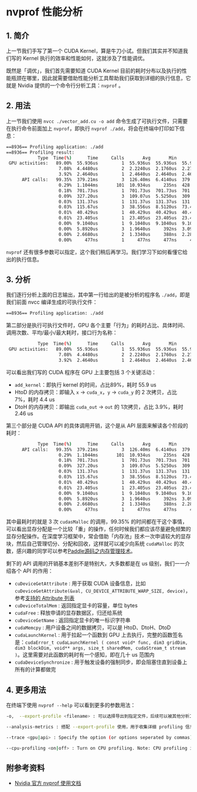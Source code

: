 # nvprof 性能分析

## 1. 简介

上一节我们手写了第一个 CUDA Kernel，算是牛刀小试。但我们其实并不知道我们写的 Kernel 执行的效率和性能如何，这就涉及了性能调优。

既然是「调优」，我们首先需要知道 CUDA Kernel 目前的耗时分布以及执行的性能瓶颈在哪里，因此就需要借助性能分析工具帮助我们获取到详细的执行信息，它就是 Nvidia 提供的一个命令行分析工具：`nvprof` 。

## 2. 用法

上一节我们使用 `nvcc ./vector_add.cu -o add` 命令生成了可执行文件，只需要在执行命令前面加上 `nvprof`，即执行 `nvprof ./add`，将会在终端中打印如下信息：

```bash
==8936== Profiling application: ./add
==8936== Profiling result:
            Type  Time(%)      Time     Calls       Avg       Min       Max  Name
 GPU activities:   89.00%  55.936us         1  55.936us  55.936us  55.936us  add_kernel(float*, float*, float*, int)
                    7.08%  4.4480us         2  2.2240us  2.1760us  2.2720us  [CUDA memcpy HtoD]
                    3.92%  2.4640us         1  2.4640us  2.4640us  2.4640us  [CUDA memcpy DtoH]
      API calls:   99.35%  379.21ms         3  126.40ms  6.4140us  379.20ms  cudaMalloc
                    0.29%  1.1044ms       101  10.934us     235ns  428.75us  cuDeviceGetAttribute
                    0.18%  701.73us         1  701.73us  701.73us  701.73us  cuDeviceTotalMem
                    0.09%  327.20us         3  109.07us  5.5250us  309.13us  cudaFree
                    0.03%  131.37us         1  131.37us  131.37us  131.37us  cuDeviceGetName
                    0.03%  115.67us         3  38.556us  8.5120us  73.420us  cudaMemcpy
                    0.01%  40.429us         1  40.429us  40.429us  40.429us  cudaLaunchKernel
                    0.01%  23.405us         1  23.405us  23.405us  23.405us  cudaDeviceSynchronize
                    0.00%  9.1040us         1  9.1040us  9.1040us  9.1040us  cuDeviceGetPCIBusId
                    0.00%  5.8920us         3  1.9640us     392ns  3.0970us  cuDeviceGetCount
                    0.00%  2.6680us         2  1.3340us     388ns  2.2800us  cuDeviceGet
                    0.00%     477ns         1     477ns     477ns     477ns  cuDeviceGetUuid
```

`nvprof` 还有很多参数可以指定，这个我们稍后再学习。我们学习下如何看懂它给出的执行信息。

## 3. 分析

我们逐行分析上面的日志输出，其中第一行给出的是被分析的程序名 `./add`，即是我们前面 nvcc 编译生成的可执行文件：
```bash
==8936== Profiling application: ./add
```

第二部分是执行可执行文件时，GPU 各个主要「行为」的耗时占比、具体时间、调用次数、平均/最小/最大耗时，接口行为名称：

```bash
            Type  Time(%)      Time     Calls       Avg       Min       Max  Name
 GPU activities:   89.00%  55.936us         1  55.936us  55.936us  55.936us  add_kernel(float*, float*, float*, int)
                    7.08%  4.4480us         2  2.2240us  2.1760us  2.2720us  [CUDA memcpy HtoD]
                    3.92%  2.4640us         1  2.4640us  2.4640us  2.4640us  [CUDA memcpy DtoH]
```

可以看出我们写的 CUDA 程序在 GPU 上主要包括 3 个关键活动：

+ `add_kernel`：即执行 kernel 的时间，占比89%，耗时 55.9 us
+ HtoD 的内存拷贝：即输入 `x` &rarr; `cuda_x`，`y` &rarr; `cuda_y` 的 2 次拷贝，占比 7%，耗时 4.4 us
+ DtoH 的内存拷贝：即输出 `cuda_out` &rarr; `out` 的 1次拷贝，占比 3.9%，耗时 2.46 us 


第三个部分是 CUDA API 的具体调用开销，这个是从 API 层面来解读各个阶段的耗时：

```bash
            Type  Time(%)      Time     Calls       Avg       Min       Max  Name
      API calls:   99.35%  379.21ms         3  126.40ms  6.4140us  379.20ms  cudaMalloc
                    0.29%  1.1044ms       101  10.934us     235ns  428.75us  cuDeviceGetAttribute
                    0.18%  701.73us         1  701.73us  701.73us  701.73us  cuDeviceTotalMem
                    0.09%  327.20us         3  109.07us  5.5250us  309.13us  cudaFree
                    0.03%  131.37us         1  131.37us  131.37us  131.37us  cuDeviceGetName
                    0.03%  115.67us         3  38.556us  8.5120us  73.420us  cudaMemcpy
                    0.01%  40.429us         1  40.429us  40.429us  40.429us  cudaLaunchKernel
                    0.01%  23.405us         1  23.405us  23.405us  23.405us  cudaDeviceSynchronize
                    0.00%  9.1040us         1  9.1040us  9.1040us  9.1040us  cuDeviceGetPCIBusId
                    0.00%  5.8920us         3  1.9640us     392ns  3.0970us  cuDeviceGetCount
                    0.00%  2.6680us         2  1.3340us     388ns  2.2800us  cuDeviceGet
                    0.00%     477ns         1     477ns     477ns     477ns  cuDeviceGetUuid
```

其中最耗时的就是 3 次 `cudasMalloc` 的调用，99.35% 的时间都在干这个事情，可以看出显存分配是一个比较「重」的操作，任何时候我们都应该尽量避免频繁的显存分配操作。在深度学习框架中，常会借助「内存池」技术一次申请较大的显存块，然后自己管理切分、分配和回收，这样就可以减少向系统 `cudaMalloc` 的次数，感兴趣的同学可以参考[Paddle源码之内存管理技术](https://www.cnblogs.com/CocoML/p/14105729.html)。

剩下的 API 调用的开销基本差别不是特别大，大多数都是在 us 级别，我们一一介绍各个 API 的作用：

+ `cuDeviceGetAttribute` : 用于获取 CUDA 设备信息，比如 `cuDeviceGetAttribute(&val, CU_DEVICE_ATTRIBUTE_WARP_SIZE, device)`，参考[支持的 Attribute 列表](https://docs.nvidia.com/cuda/cuda-driver-api/group__CUDA__DEVICE.html#group__CUDA__DEVICE_1g9c3e1414f0ad901d3278a4d6645fc266)
+ `cuDeviceTotalMem` : 返回指定显卡的容量，单位 bytes
+ `cudaFree` : 释放申请的显存数据区，归还给系统
+ `cuDeviceGetName` : 返回指定显卡的唯一标识字符串
+ `cudaMemcpy` : 用户设备之间的数据拷贝，可以是 HtoD、DtoH、DtoD
+ `cudaLaunchKernel` : 用于拉起一个函数到 GPU 上去执行，完整的函数签名是：`​cudaError_t cudaLaunchKernel ( const void* func, dim3 gridDim, dim3 blockDim, void** args, size_t sharedMem, cudaStream_t stream )`。这里需要对此函数的耗时有一个感知，即在几十 us 范围内
+ `cudaDeviceSynchronize` : 用于触发设备的强制同步，即会阻塞住直到设备上所有的计算都做完

## 4. 更多用法

在终端下使用 `nvprof --help` 可以看到更多的参数用法：

```bash
-o,  --export-profile <filename> : 可以选择导出到指定文件，后续可以被其他分析工具可视化

--analysis-metrics : 搭配 --export-profile 使用，用于收集详细 profiling 信息

--trace <gpu|api> : Specify the option (or options seperated by commas) to be traced.

--cpu-profiling <on|off> : Turn on CPU profiling. Note: CPU profiling is not supported in multi-process mode.
```


## 附参考资料

+ [Nvidia 官方 nvprof 使用文档](https://docs.nvidia.com/cuda/profiler-users-guide/index.html#nvprof)